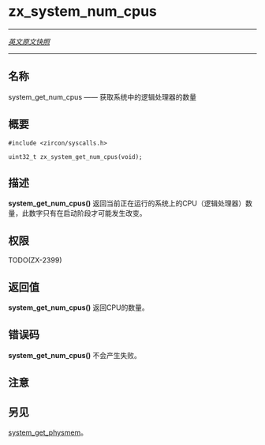 # zx_system_num_cpus
---

[*英文原文快照*](https://github.com/fuchsia-mirror/zircon/blob/9b1d42b6f62ed4a4fe443eb03e020c74abcc8875/docs/syscalls/system_get_num_cpus.md)

---

<!-- ## NAME -->
## 名称

<!-- system_get_num_cpus - get number of logical processors on the system -->
system_get_num_cpus —— 获取系统中的逻辑处理器的数量 

<!-- ## SYNOPSIS -->
## 概要

```
#include <zircon/syscalls.h>

uint32_t zx_system_get_num_cpus(void);
```

<!-- ## DESCRIPTION -->
## 描述

<!-- **system_get_num_cpus**() returns the number of CPUs (logical processors)
that exist on the system currently running.  This number cannot change
during a run of the system, only at boot time. -->
**system_get_num_cpus()** 返回当前正在运行的系统上的CPU（逻辑处理器）数量，此数字只有在启动阶段才可能发生改变。

<!-- ## RIGHTS -->
## 权限

TODO(ZX-2399)

<!-- ## RETURN VALUE -->
## 返回值

<!-- **system_get_num_cpus**() returns the number of CPUs. -->
**system_get_num_cpus()** 返回CPU的数量。

<!-- ## ERRORS -->
## 错误码

**system_get_num_cpus()** 不会产生失败。

<!-- ## NOTES -->
## 注意

<!-- ## SEE ALSO -->
## 另见

<!-- [system_get_physmem](system_get_physmem.md). -->
[system_get_physmem](system_get_physmem.md)。